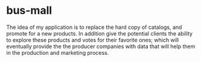 # bus-mall

The idea of my application is to replace the hard copy of catalogs, and promote for a new products. In addition give the potential clients the ability to explore these products and votes for their favorite ones; which will eventually provide the the producer companies with data that will help them in the production and marketing process.
